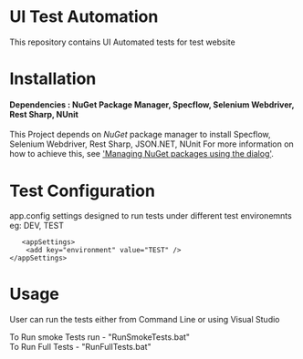 # UI Test Automation
 
 This repository contains UI Automated tests for test website 


# Installation

#### Dependencies : NuGet Package Manager, Specflow, Selenium Webdriver, Rest Sharp, NUnit 

This Project depends on  *NuGet* package manager to install Specflow, Selenium Webdriver, Rest Sharp, JSON.NET, NUnit 
For more information on how to achieve this, see ['Managing NuGet packages using the dialog'](http://docs.nuget.org/docs/start-here/managing-nuget-packages-using-the-dialog).

# Test Configuration

  app.config settings designed to run tests under different test environemnts 
  eg: DEV, TEST

       <appSettings>
		<add key="environment" value="TEST" />
	</appSettings>


# Usage

User can run the tests either from Command Line or using Visual Studio

To Run smoke Tests run - "RunSmokeTests.bat"  
To Run Full Tests       - "RunFullTests.bat"  
